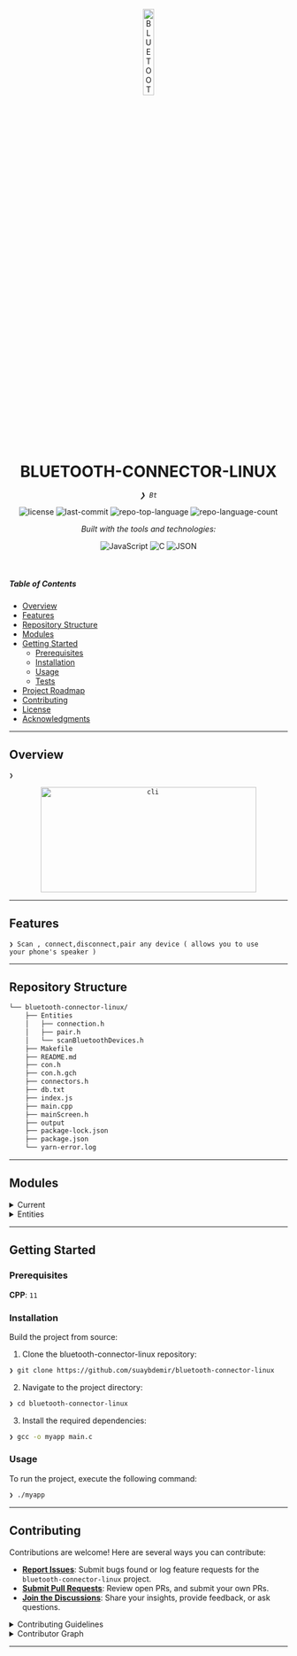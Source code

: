 <p align="center">
  <img src="https://img.icons8.com/?size=512&id=55494&format=png" width="20%" alt="BLUETOOTH-CONNECTOR-LINUX-logo">
</p>
<p align="center">
    <h1 align="center">BLUETOOTH-CONNECTOR-LINUX</h1>
</p>
<p align="center">
    <em><code>❯ Bt</code></em>
</p>
<p align="center">
	<img src="https://img.shields.io/github/license/suaybdemir/bluetooth-connector-linux?style=flat&logo=opensourceinitiative&logoColor=white&color=f1f1f1" alt="license">
	<img src="https://img.shields.io/github/last-commit/suaybdemir/bluetooth-connector-linux?style=flat&logo=git&logoColor=white&color=f1f1f1" alt="last-commit">
	<img src="https://img.shields.io/github/languages/top/suaybdemir/bluetooth-connector-linux?style=flat&color=f1f1f1" alt="repo-top-language">
	<img src="https://img.shields.io/github/languages/count/suaybdemir/bluetooth-connector-linux?style=flat&color=f1f1f1" alt="repo-language-count">
</p>
<p align="center">
		<em>Built with the tools and technologies:</em>
</p>
<p align="center">
	<img src="https://img.shields.io/badge/JavaScript-F7DF1E.svg?style=flat&logo=JavaScript&logoColor=black" alt="JavaScript">
	<img src="https://img.shields.io/badge/C-A8B9CC.svg?style=flat&logo=C&logoColor=black" alt="C">
	<img src="https://img.shields.io/badge/JSON-000000.svg?style=flat&logo=JSON&logoColor=white" alt="JSON">
</p>

<br>

#####  Table of Contents

- [ Overview](#-overview)
- [ Features](#-features)
- [ Repository Structure](#-repository-structure)
- [ Modules](#-modules)
- [ Getting Started](#-getting-started)
    - [ Prerequisites](#-prerequisites)
    - [ Installation](#-installation)
    - [ Usage](#-usage)
    - [ Tests](#-tests)
- [ Project Roadmap](#-project-roadmap)
- [ Contributing](#-contributing)
- [ License](#-license)
- [ Acknowledgments](#-acknowledgments)

---

##  Overview

<code>❯ <p align="center"><img src="https://i.ibb.co/nQwrKRg/b-connector.png" width="390" height="190" 
title="cli"></p></code>

---

##  Features

<code>❯ Scan , connect,disconnect,pair any device ( allows you to use your phone's speaker )</code>

---

##  Repository Structure

```sh
└── bluetooth-connector-linux/
    ├── Entities
    │   ├── connection.h
    │   ├── pair.h
    │   └── scanBluetoothDevices.h
    ├── Makefile
    ├── README.md
    ├── con.h
    ├── con.h.gch
    ├── connectors.h
    ├── db.txt
    ├── index.js
    ├── main.cpp
    ├── mainScreen.h
    ├── output
    ├── package-lock.json
    ├── package.json
    └── yarn-error.log
```

---

##  Modules

<details closed><summary>Current</summary>

| File | Summary |
| --- | --- |
| [main.cpp](https://github.com/suaybdemir/bluetooth-connector-linux/blob/main/main.cpp) | <code>❯ main</code> |
| [mainScreen.h](https://github.com/suaybdemir/bluetooth-connector-linux/blob/main/mainScreen.h) | <code>❯ mainScreen.h</code> |
| [Makefile](https://github.com/suaybdemir/bluetooth-connector-linux/blob/main/Makefile) | <code>❯ Makefile</code> |
| [con.h](https://github.com/suaybdemir/bluetooth-connector-linux/blob/main/con.h) | <code>❯ con.h</code> |
| [connectors.h](https://github.com/suaybdemir/bluetooth-connector-linux/blob/main/connectors.h) | <code>❯ connectors</code> |
| [db.txt](https://github.com/suaybdemir/bluetooth-connector-linux/blob/main/db.txt) | <code>❯ Database</code> |

</details>

<details closed><summary>Entities</summary>

| File | Summary |
| --- | --- |
| [connection.h](https://github.com/suaybdemir/bluetooth-connector-linux/blob/main/Entities/connection.h) | <code>❯ connection.h</code> |
| [scanBluetoothDevices.h](https://github.com/suaybdemir/bluetooth-connector-linux/blob/main/Entities/scanBluetoothDevices.h) | <code>❯ scanBluetoothDevices.h</code> |
| [pair.h](https://github.com/suaybdemir/bluetooth-connector-linux/blob/main/Entities/pair.h) | <code>❯ pair.h</code> |

</details>

---

##  Getting Started

###  Prerequisites

**CPP**: `11`

###  Installation

Build the project from source:

1. Clone the bluetooth-connector-linux repository:
```sh
❯ git clone https://github.com/suaybdemir/bluetooth-connector-linux
```

2. Navigate to the project directory:
```sh
❯ cd bluetooth-connector-linux
```

3. Install the required dependencies:
```sh
❯ gcc -o myapp main.c
```

###  Usage

To run the project, execute the following command:

```sh
❯ ./myapp
```

---

##  Contributing

Contributions are welcome! Here are several ways you can contribute:

- **[Report Issues](https://github.com/suaybdemir/bluetooth-connector-linux/issues)**: Submit bugs found or log feature requests for the `bluetooth-connector-linux` project.
- **[Submit Pull Requests](https://github.com/suaybdemir/bluetooth-connector-linux/blob/main/CONTRIBUTING.md)**: Review open PRs, and submit your own PRs.
- **[Join the Discussions](https://github.com/suaybdemir/bluetooth-connector-linux/discussions)**: Share your insights, provide feedback, or ask questions.

<details closed>
<summary>Contributing Guidelines</summary>

1. **Fork the Repository**: Start by forking the project repository to your github account.
2. **Clone Locally**: Clone the forked repository to your local machine using a git client.
   ```sh
   git clone https://github.com/suaybdemir/bluetooth-connector-linux
   ```
3. **Create a New Branch**: Always work on a new branch, giving it a descriptive name.
   ```sh
   git checkout -b new-feature-x
   ```
4. **Make Your Changes**: Develop and test your changes locally.
5. **Commit Your Changes**: Commit with a clear message describing your updates.
   ```sh
   git commit -m 'Implemented new feature x.'
   ```
6. **Push to github**: Push the changes to your forked repository.
   ```sh
   git push origin new-feature-x
   ```
7. **Submit a Pull Request**: Create a PR against the original project repository. Clearly describe the changes and their motivations.
8. **Review**: Once your PR is reviewed and approved, it will be merged into the main branch. Congratulations on your contribution!
</details>

<details closed>
<summary>Contributor Graph</summary>
<br>
<p align="left">
   <a href="https://github.com{/suaybdemir/bluetooth-connector-linux/}graphs/contributors">
      <img src="https://contrib.rocks/image?repo=suaybdemir/bluetooth-connector-linux">
   </a>
</p>
</details>

---
